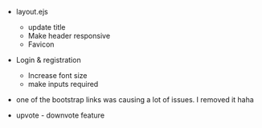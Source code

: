 * layout.ejs

  - update title
  - Make header responsive
  - Favicon

* Login & registration
  - Increase font size
  - make inputs required

* one of the bootstrap links was causing a lot of issues. I removed it haha
* upvote - downvote feature